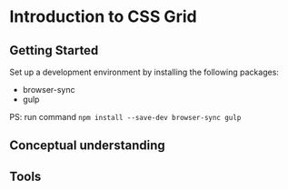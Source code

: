 # Introduction to CSS Grid

## Getting Started

Set up a development environment by installing the following packages:
* browser-sync
* gulp

PS: run command `npm install --save-dev browser-sync gulp`

## Conceptual understanding

## Tools
